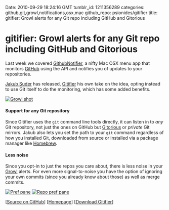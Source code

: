 Date: 2010-09-29 18:24:16 GMT
tumblr_id: 1211356289
categories: github,git,growl,notifications,osx,mac
github_repo: psionides/gitifier
title: gitifier: Growl alerts for any Git repo including GitHub and Gitorious

# gitifier: Growl alerts for any Git repo including GitHub and Gitorious

Last week we covered [GithubNotifier](http://thechangelog.com/post/1170147881/github-notifier-growl-notifications-for-github), a nifty Mac OSX menu app that monitors [GitHub](http://github.com) using the API and notifies you of updates to your repositories.

[Jakub Suder](http://github.com/psionides) has released, [Gitifier](http://github.com/psionides/gitifier) his own take on the idea, opting instead to use Git itself to do the monitoring, which has some added benefits.

[![Growl shot](http://psionides.github.com/gitifier/screen-growls.png)](http://github.com/psionides/gitifier)

#### Support for any Git repository

Since Gitifier uses the `git` command line tools directly, it can listen in to _any_ Git repository, not just the ones on GitHub but [Gitorious](http://gitorious.org/) or _private_ Git mirrors. Jakub also lets you set the path to your `git` command regardless of how you installed Git, downloaded from source or installed via a package manager like [Homebrew](http://thechangelog.com/post/1122365505/episode-0-3-5-homebrew-with-max-howell).

#### Less noise

Since you opt-in to just the repos you care about, there is less noise in your [Growl](http://growl.info) alerts. For even more signal-to-noise you have the option of ignoring your own commits (since you already know about those) as well as merge commits.

[![Pref pane](http://psionides.github.com/gitifier/screen-preferences1.png)](http://github.com/psionides/gitifier)
[![Repo pref pane](http://psionides.github.com/gitifier/screen-preferences2.png)](http://github.com/psionides/gitifier)


[[Source on GitHub](http://github.com/psionides/gitifier)] [[Homepage](http://psionides.github.com/gitifier/)] [[Download Gitifier](http://github.com/downloads/psionides/gitifier/Gitifier-1.0.zip)]
